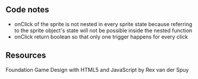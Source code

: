 ## Code notes
- onClick of the sprite is not nested in every sprite state because referring to the sprite object's state will not be possible inside the nested function
- onClick return boolean so that only one trigger happens for every click

## Resources
Foundation Game Design with HTML5 and JavaScript by Rex van der Spuy